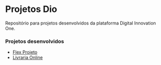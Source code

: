 # Projetos Dio
Repositório para projetos desenvolvidos da plataforma Digital Innovation One.

### Projetos desenvolvidos
* [Flex Projeto](https://github.com/thiagocezarns/projetos-dio/tree/main/flex-projeto)
* [Livraria Online](https://github.com/thiagocezarns/projetos-dio/tree/main/livraria-online)
